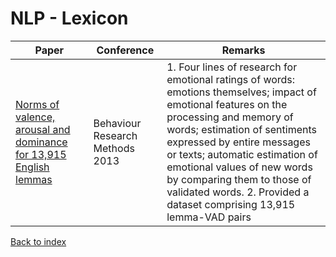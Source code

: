 # NLP - Lexicon
|Paper|Conference|Remarks
|--|--|--|
|[Norms of valence, arousal and dominance for 13,915 English lemmas](https://link.springer.com/article/10.3758/s13428-012-0314-x)|Behaviour Research Methods 2013|1. Four lines of research for emotional ratings of words: emotions themselves; impact of emotional features on the processing and memory of words; estimation of sentiments expressed by entire messages or texts; automatic estimation of emotional values of new words by comparing them to those of validated words. 2. Provided a dataset comprising 13,915 lemma-VAD pairs|

[Back to index](../README.md)

<!--stackedit_data:
eyJoaXN0b3J5IjpbMTc3MDE0NTM3Ml19
-->